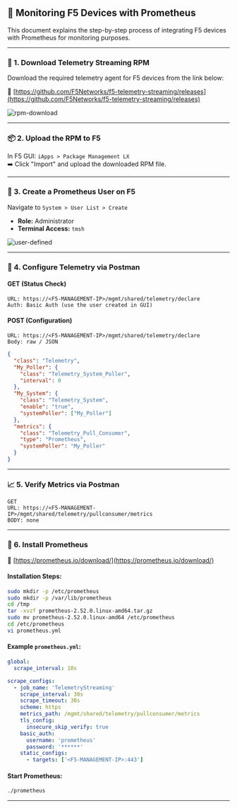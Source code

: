 ## 📡 Monitoring F5 Devices with Prometheus

This document explains the step-by-step process of integrating F5 devices with Prometheus for monitoring purposes.

---

### 🔧 1. Download Telemetry Streaming RPM

Download the required telemetry agent for F5 devices from the link below:

🔗 [https://github.com/F5Networks/f5-telemetry-streaming/releases](https://github.com/F5Networks/f5-telemetry-streaming/releases)

![rpm-download](https://github.com/user-attachments/assets/44d41c5f-aa44-46a1-b6dc-c001cedc7798)

---

### 📦 2. Upload the RPM to F5

In F5 GUI: `iApps > Package Management LX`\
➡️ Click "Import" and upload the downloaded RPM file.

---

### 👤 3. Create a Prometheus User on F5

Navigate to `System > User List > Create`

- **Role:** Administrator
- **Terminal Access:** `tmsh`

![user-defined](https://github.com/user-attachments/assets/c7600f9d-9bac-43ef-96aa-278ebedf7c8c)

---

### 🔐 4. Configure Telemetry via Postman

#### GET (Status Check)

```
URL: https://<F5-MANAGEMENT-IP>/mgmt/shared/telemetry/declare  
Auth: Basic Auth (use the user created in GUI)
```

#### POST (Configuration)

```
URL: https://<F5-MANAGEMENT-IP>/mgmt/shared/telemetry/declare  
Body: raw / JSON  
```

```json
{
  "class": "Telemetry",
  "My_Poller": {
    "class": "Telemetry_System_Poller",
    "interval": 0
  },
  "My_System": {
    "class": "Telemetry_System",
    "enable": "true",
    "systemPoller": ["My_Poller"]
  },
  "metrics": {
    "class": "Telemetry_Pull_Consumer",
    "type": "Prometheus",
    "systemPoller": "My_Poller"
  }
}
```

---

### 📈 5. Verify Metrics via Postman

```
GET
URL: https://<F5-MANAGEMENT-IP>/mgmt/shared/telemetry/pullconsumer/metrics  
BODY: none
```

---

### 🚀 6. Install Prometheus

🔗 [https://prometheus.io/download/](https://prometheus.io/download/)

#### Installation Steps:

```bash
sudo mkdir -p /etc/prometheus
sudo mkdir -p /var/lib/prometheus
cd /tmp
tar -xvzf prometheus-2.52.0.linux-amd64.tar.gz
sudo mv prometheus-2.52.0.linux-amd64 /etc/prometheus
cd /etc/prometheus
vi prometheus.yml
```

#### Example `prometheus.yml`:

```yaml
global:
  scrape_interval: 10s

scrape_configs:
  - job_name: 'TelemetryStreaming'
    scrape_interval: 30s
    scrape_timeout: 30s
    scheme: https
    metrics_path: /mgmt/shared/telemetry/pullconsumer/metrics
    tls_config:
      insecure_skip_verify: true
    basic_auth:
      username: 'prometheus'
      password: '******'
    static_configs:
      - targets: ['<F5-MANAGEMENT-IP>:443']
```

#### Start Prometheus:

```bash
./prometheus
```

---

